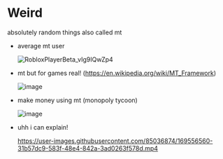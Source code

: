 # Weird
absolutely random things also called mt

- average mt user

  ![RobloxPlayerBeta_vIg9IQwZp4](https://user-images.githubusercontent.com/85036874/168494430-73d20e9e-6ce8-4a7d-bb9c-d4a0b3408103.png)

- mt but for games real! (https://en.wikipedia.org/wiki/MT_Framework)

  ![image](https://user-images.githubusercontent.com/85036874/168494474-7617abaf-eb55-458e-8c24-59bf2e1e31b2.png)

- make money using mt (monopoly tycoon)
  
  ![image](https://user-images.githubusercontent.com/85036874/168494520-771fe871-3e29-46b5-8f83-f0154036c08d.png)

- uhh i can explain!

  https://user-images.githubusercontent.com/85036874/169556560-31b57dc9-583f-48e4-842a-3ad0263f578d.mp4
